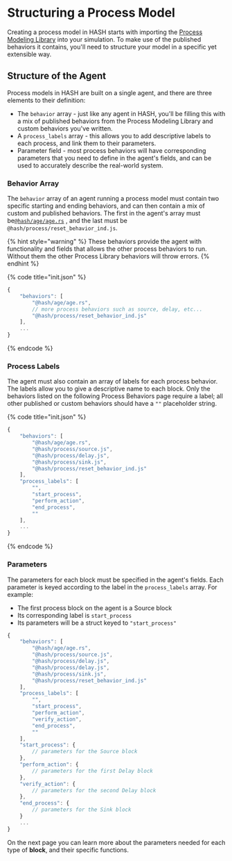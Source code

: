 # Structuring a Process Model

Creating a process model in HASH starts with importing the [Process Modeling Library](https://hash.ai/@hash/process) into your simulation. To make use of the published behaviors it contains, you'll need to structure your model in a specific yet extensible way.

## Structure of the Agent

Process models in HASH are built on a single agent, and there are three elements to their definition:

* The `behavior` array - just like any agent in HASH, you'll be filling this with a mix of published behaviors from the Process Modeling Library and custom behaviors you've written.
* A `process_labels` array - this allows you to add descriptive labels to each process, and link them to their parameters.
* Parameter field - most process behaviors will have corresponding parameters that you need to define in the agent's fields, and can be used to accurately describe the real-world system.

### Behavior Array

The `behavior` array of an agent running a process model must contain two specific starting and ending behaviors, and can then contain a mix of custom and published behaviors. The first in the agent's array must be[`@hash/age/age.rs`](https://hash.ai/@hash/age) , and the last must be `@hash/process/reset_behavior_ind.js`.

{% hint style="warning" %}
These behaviors provide the agent with functionality and fields that allows the other process behaviors to run. Without them the other Process Library behaviors will throw errors.
{% endhint %}

{% code title="init.json" %}
```javascript
{
    "behaviors": [
        "@hash/age/age.rs",
        // more process behaviors such as source, delay, etc... 
        "@hash/process/reset_behavior_ind.js"
    ],
    ...
}
```
{% endcode %}

### Process Labels

The agent must also contain an array of labels for each process behavior. The labels allow you to give a descriptive name to each block. Only the behaviors listed on the following Process Behaviors page require a label; all other published or custom behaviors should have a `""` placeholder string.

{% code title="init.json" %}
```javascript
{
    "behaviors": [
        "@hash/age/age.rs",
        "@hash/process/source.js", 
        "@hash/process/delay.js", 
        "@hash/process/sink.js", 
        "@hash/process/reset_behavior_ind.js"
    ],
    "process_labels": [
        "",
        "start_process",
        "perform_action",
        "end_process",
        ""
    ],
    ...
}
```
{% endcode %}

### Parameters

The parameters for each block must be specified in the agent's fields. Each parameter is keyed according to the label in the `process_labels` array. For example:

*  The first process block on the agent is a Source block
* Its corresponding label is `start_process`
* Its parameters will be a struct keyed to `"start_process"`

```javascript
{
    "behaviors": [
        "@hash/age/age.rs",
        "@hash/process/source.js", 
        "@hash/process/delay.js",
        "@hash/process/delay.js", 
        "@hash/process/sink.js", 
        "@hash/process/reset_behavior_ind.js"
    ],
    "process_labels": [
        "",
        "start_process",
        "perform_action",
        "verify_action",
        "end_process",
        ""
    ],
    "start_process": {
        // parameters for the Source block
    },
    "perform_action": {
        // parameters for the first Delay block
    },
    "verify_action": {
        // parameters for the second Delay block
    },
    "end_process": {
        // parameters for the Sink block
    }
    ...
}
```

On the next page you can learn more about the parameters needed for each type of **block**, and their specific functions.

